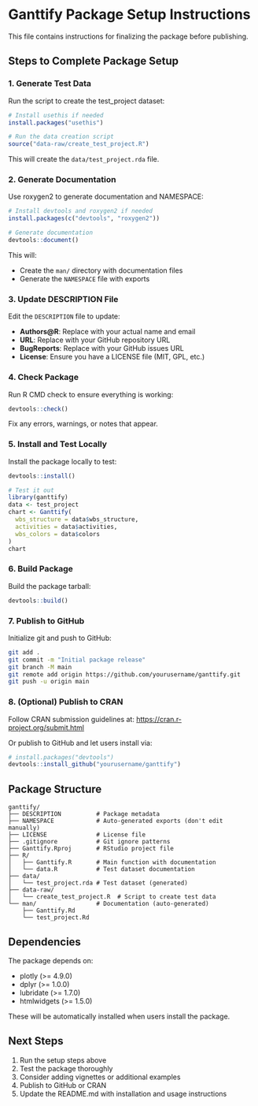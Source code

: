 # Ganttify Package Setup Instructions

This file contains instructions for finalizing the package before publishing.

## Steps to Complete Package Setup

### 1. Generate Test Data
Run the script to create the test_project dataset:

```r
# Install usethis if needed
install.packages("usethis")

# Run the data creation script
source("data-raw/create_test_project.R")
```

This will create the `data/test_project.rda` file.

### 2. Generate Documentation
Use roxygen2 to generate documentation and NAMESPACE:

```r
# Install devtools and roxygen2 if needed
install.packages(c("devtools", "roxygen2"))

# Generate documentation
devtools::document()
```

This will:
- Create the `man/` directory with documentation files
- Generate the `NAMESPACE` file with exports

### 3. Update DESCRIPTION File
Edit the `DESCRIPTION` file to update:
- **Authors@R**: Replace with your actual name and email
- **URL**: Replace with your GitHub repository URL
- **BugReports**: Replace with your GitHub issues URL
- **License**: Ensure you have a LICENSE file (MIT, GPL, etc.)

### 4. Check Package
Run R CMD check to ensure everything is working:

```r
devtools::check()
```

Fix any errors, warnings, or notes that appear.

### 5. Install and Test Locally
Install the package locally to test:

```r
devtools::install()

# Test it out
library(ganttify)
data <- test_project
chart <- Ganttify(
  wbs_structure = data$wbs_structure,
  activities = data$activities,
  wbs_colors = data$colors
)
chart
```

### 6. Build Package
Build the package tarball:

```r
devtools::build()
```

### 7. Publish to GitHub
Initialize git and push to GitHub:

```bash
git add .
git commit -m "Initial package release"
git branch -M main
git remote add origin https://github.com/yourusername/ganttify.git
git push -u origin main
```

### 8. (Optional) Publish to CRAN
Follow CRAN submission guidelines at: https://cran.r-project.org/submit.html

Or publish to GitHub and let users install via:

```r
# install.packages("devtools")
devtools::install_github("yourusername/ganttify")
```

## Package Structure

```
ganttify/
├── DESCRIPTION          # Package metadata
├── NAMESPACE            # Auto-generated exports (don't edit manually)
├── LICENSE              # License file
├── .gitignore           # Git ignore patterns
├── Ganttify.Rproj       # RStudio project file
├── R/
│   ├── Ganttify.R       # Main function with documentation
│   └── data.R           # Test dataset documentation
├── data/
│   └── test_project.rda # Test dataset (generated)
├── data-raw/
│   └── create_test_project.R  # Script to create test data
└── man/                 # Documentation (auto-generated)
    ├── Ganttify.Rd
    └── test_project.Rd
```

## Dependencies

The package depends on:
- plotly (>= 4.9.0)
- dplyr (>= 1.0.0)
- lubridate (>= 1.7.0)
- htmlwidgets (>= 1.5.0)

These will be automatically installed when users install the package.

## Next Steps

1. Run the setup steps above
2. Test the package thoroughly
3. Consider adding vignettes or additional examples
4. Publish to GitHub or CRAN
5. Update the README.md with installation and usage instructions
